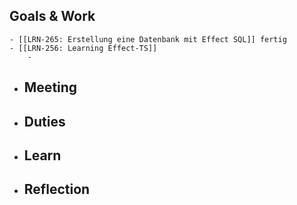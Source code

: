 ## Goals & Work
	- [[LRN-265: Erstellung eine Datenbank mit Effect SQL]] fertig
	- [[LRN-256: Learning Effect-TS]]
		-
- ## Meeting
- ## Duties
- ## Learn
- ## Reflection